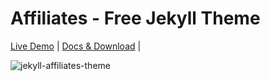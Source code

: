 # Affiliates - Free Jekyll Theme

[Live Demo](https://wowthemesnet.github.io/affiliates-jekyll-theme/) | [Docs & Download](https://bootstrapstarter.com/template-affiliates-bootstrap-jekyll/) | 

![jekyll-affiliates-theme](https://bootstrapstarter.com/assets/img/themes/affiliates-jekyll.jpg)